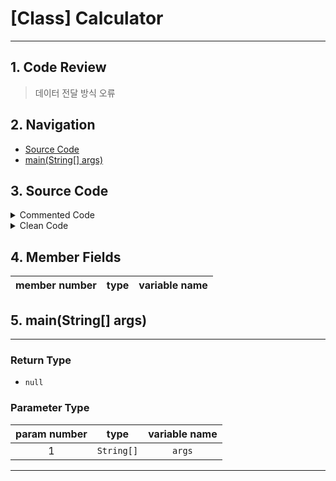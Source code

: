# [Class] Calculator
* * *
## 1. Code Review
> 데이터 전달 방식 오류


## 2. Navigation
* [Source Code](#3-source-code)
* [main(String[] args)](#5-mainstring[]-args)

## 3. Source Code
<details><summary> Commented Code </summary><div markdown="1">

## Commented Code
* * *
 ```java 

//이 코드는 사용자로부터 두 개의 숫자와 연산 종류를 입력받아 해당 연산을 수행하고 결과를 출력하는 계산기 프로그램입니다. 
//
//사용자로부터 첫 번째 숫자와 두 번째 숫자, 연산 종류를 입력받기 위해 Scanner 클래스를 사용합니다. 
//- 첫 번째 숫자를 입력받기 위해 "첫 번째 숫자를 입력하세요:"라는 안내 문구를 출력한 후, 사용자로부터 정수 값을 입력받습니다.
//- 두 번째 숫자를 입력받기 위해 "두 번째 숫자를 입력하세요:"라는 안내 문구를 출력한 후, 사용자로부터 정수 값을 입력받습니다.
//- 연산 종류를 입력받기 위해 "연산을 선택하세요 (1: 덧셈, 2: 뺄셈, 3: 곱셈, 4: 나눗셈):"라는 안내 문구를 출력한 후, 사용자로부터 정수 값을 입력받습니다.
//
//입력받은 첫 번째 숫자와 두 번째 숫자, 연산 종류를 바탕으로 계산을 수행합니다.
//- 결과 값을 저장할 변수인 result를 0으로 초기화합니다.
//- 연산 종류에 따라 다음과 같은 계산을 수행합니다.
//  - 연산 종류가 1일 경우, result에 num1과 num2를 더한 값을 저장합니다.
//  - 연산 종류가 2일 경우, result에 num1에서 num2를 뺀 값을 저장합니다.
//  - 연산 종류가 3일 경우, result에 num1과 num2를 곱한 값을 저장합니다.
//  - 연산 종류가 4일 경우, num2가 0이 아닌 경우에만 result에 num1을 num2로 나눈 값을 저장합니다. num2가 0인 경우에는 "0으로 나눌 수 없습니다."라는 메시지를 출력하고 함수를 종료합니다.
//  - 연산 종류가 1, 2, 3, 4에 해당하지 않는 경우에는 "올바른 연산을 선택하세요."라는 메시지를 출력하고 함수를 종료합니다.
//
//계산 결과를 출력합니다.
//- "결과: "라는 문구와 result 값을 결합하여 출력합니다.
public class Calculator {


    public static void main(String[] args) {
        Scanner scanner = new Scanner(System.in);

        System.out.println("첫 번째 숫자를 입력하세요:");
        int num1 = scanner.nextInt();

        System.out.println("두 번째 숫자를 입력하세요:");
        int num2 = scanner.nextInt();

        System.out.println("연산을 선택하세요 (1: 덧셈, 2: 뺄셈, 3: 곱셈, 4: 나눗셈):");
        int operation = scanner.nextInt();

        int result = 0;
        if (operation == 1) {
            result = num1 + num2;
        } else if (operation == 2) {
            result = num1 - num2;
        } else if (operation == 3) {
            result = num1 * num2;
        } else if (operation == 4) {
            if (num2 != 0) {
                result = num1 / num2;
            } else {
                System.out.println("0으로 나눌 수 없습니다.");
                return;
            }
        } else {
            System.out.println("올바른 연산을 선택하세요.");
            return;
        }

        System.out.println("결과: " + result);
    }


}

 ``` 
</div></details><details><summary> Clean Code </summary><div markdown="1">

## Clean Code
* * *
 ```java 
import java.util.Scanner;

public class Calculator {
    public static void main(String[] args) {
        Scanner scanner = new Scanner(System.in);

        System.out.println("첫 번째 숫자를 입력하세요:");
        int num1 = scanner.nextInt();

        System.out.println("두 번째 숫자를 입력하세요:");
        int num2 = scanner.nextInt();

        System.out.println("연산을 선택하세요 (1: 덧셈, 2: 뺄셈, 3: 곱셈, 4: 나눗셈):");
        int operation = scanner.nextInt();

        int result = 0;
        if (operation == 1) {
            result = num1 + num2;
        } else if (operation == 2) {
            result = num1 - num2;
        } else if (operation == 3) {
            result = num1 * num2;
        } else if (operation == 4) {
            if (num2 != 0) {
                result = num1 / num2;
            } else {
                System.out.println("0으로 나눌 수 없습니다.");
                return;
            }
        } else {
            System.out.println("올바른 연산을 선택하세요.");
            return;
        }

        System.out.println("결과: " + result);
    }
}
 ``` 
</div></details>

## 4. Member Fields
member number | type | variable name 
:-:|:---:|:---:


## 5. main(String[] args)
* * *
### Return Type
- `null`
### Parameter Type
param number | type | variable name 
:-:|:---:|:---:
1 |`String[]`|`args`

* * *
